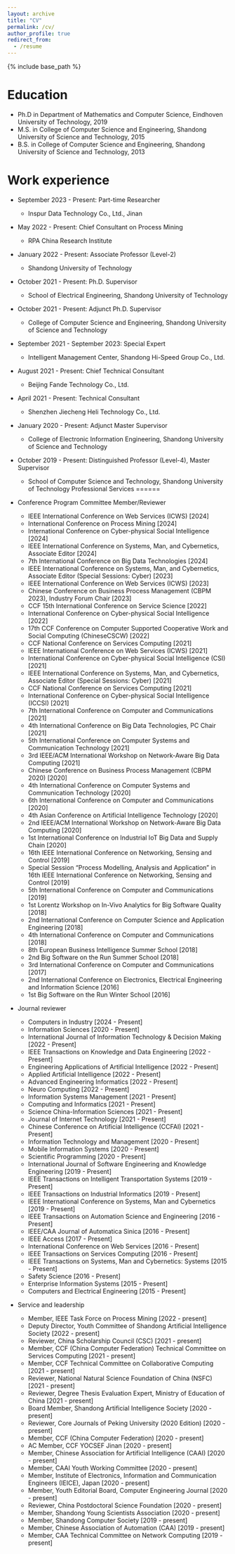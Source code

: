 ```yaml
---
layout: archive
title: "CV"
permalink: /cv/
author_profile: true
redirect_from:
  - /resume
---
```


{% include base_path %}

Education
======
* Ph.D in Department of Mathematics and Computer Science, Eindhoven University of Technology, 2019
* M.S. in College of Computer Science and Engineering, Shandong University of Science and Technology, 2015
* B.S. in College of Computer Science and Engineering, Shandong University of Science and Technology, 2013

Work experience
======
* September 2023 - Present: Part-time Researcher
  * Inspur Data Technology Co., Ltd., Jinan
* May 2022 - Present: Chief Consultant on Process Mining
  * RPA China Research Institute
* January 2022 - Present: Associate Professor (Level-2)
  * Shandong University of Technology
* October 2021 - Present: Ph.D. Supervisor
  * School of Electrical Engineering, Shandong University of Technology
* October 2021 - Present: Adjunct Ph.D. Supervisor
  * College of Computer Science and Engineering, Shandong University of Science and Technology
* September 2021 - September 2023: Special Expert
  * Intelligent Management Center, Shandong Hi-Speed Group Co., Ltd.
* August 2021 - Present: Chief Technical Consultant
  * Beijing Fande Technology Co., Ltd.
* April 2021 - Present: Technical Consultant
  * Shenzhen Jiecheng Heli Technology Co., Ltd.
* January 2020 - Present: Adjunct Master Supervisor
  * College of Electronic Information Engineering, Shandong University of Science and Technology
* October 2019 - Present: Distinguished Professor (Level-4), Master Supervisor
  * School of Computer Science and Technology, Shandong University of Technology
Professional Services
======
* Conference Program Committee Member/Reviewer
  * IEEE International Conference on Web Services (ICWS) [2024]
  * International Conference on Process Mining [2024]
  * International Conference on Cyber-physical Social Intelligence [2024]
  * IEEE International Conference on Systems, Man, and Cybernetics, Associate Editor [2024]
  * 7th International Conference on Big Data Technologies [2024]
  * IEEE International Conference on Systems, Man, and Cybernetics, Associate Editor (Special Sessions: Cyber) [2023]
  * IEEE International Conference on Web Services (ICWS) [2023]
  * Chinese Conference on Business Process Management (CBPM 2023), Industry Forum Chair [2023]
  * CCF 15th International Conference on Service Science [2022]
  * International Conference on Cyber-physical Social Intelligence [2022]
  * 17th CCF Conference on Computer Supported Cooperative Work and Social Computing (ChineseCSCW) [2022]
  * CCF National Conference on Services Computing [2021]
  * IEEE International Conference on Web Services (ICWS) [2021]
  * International Conference on Cyber-physical Social Intelligence (CSI) [2021]
  * IEEE International Conference on Systems, Man, and Cybernetics, Associate Editor (Special Sessions: Cyber) [2021]
  * CCF National Conference on Services Computing [2021]
  * International Conference on Cyber-physical Social Intelligence (ICCSI) [2021]
  * 7th International Conference on Computer and Communications [2021]
  * 4th International Conference on Big Data Technologies, PC Chair [2021]
  * 5th International Conference on Computer Systems and Communication Technology [2021]
  * 3rd IEEE/ACM International Workshop on Network-Aware Big Data Computing [2021]
  * Chinese Conference on Business Process Management (CBPM 2020) [2020]
  * 4th International Conference on Computer Systems and Communication Technology [2020]
  * 6th International Conference on Computer and Communications [2020]
  * 4th Asian Conference on Artificial Intelligence Technology [2020]
  * 2nd IEEE/ACM International Workshop on Network-Aware Big Data Computing [2020]
  * 1st International Conference on Industrial IoT Big Data and Supply Chain [2020]
  * 16th IEEE International Conference on Networking, Sensing and Control [2019]
  * Special Session “Process Modelling, Analysis and Application” in 16th IEEE International Conference on Networking, Sensing and Control [2019]
  * 5th International Conference on Computer and Communications [2019]
  * 1st Lorentz Workshop on In-Vivo Analytics for Big Software Quality [2018]
  * 2nd International Conference on Computer Science and Application Engineering [2018]
  * 4th International Conference on Computer and Communications [2018]
  * 8th European Business Intelligence Summer School [2018]
  * 2nd Big Software on the Run Summer School [2018]
  * 3rd International Conference on Computer and Communications [2017]
  * 2nd International Conference on Electronics, Electrical Engineering and Information Science [2016]
  * 1st Big Software on the Run Winter School [2016]
* Journal reviewer
  * Computers in Industry [2024 - Present]
  * Information Sciences [2020 - Present]
  * International Journal of Information Technology & Decision Making [2022 - Present]
  * IEEE Transactions on Knowledge and Data Engineering [2022 - Present]
  * Engineering Applications of Artificial Intelligence [2022 - Present]
  * Applied Artificial Intelligence [2022 - Present]
  * Advanced Engineering Informatics [2022 - Present]
  * Neuro Computing [2022 - Present]
  * Information Systems Management [2021 - Present]
  * Computing and Informatics [2021 - Present]
  * Science China-Information Sciences [2021 - Present]
  * Journal of Internet Technology [2021 - Present]
  * Chinese Conference on Artificial Intelligence (CCFAI) [2021 - Present]
  * Information Technology and Management [2020 - Present]
  * Mobile Information Systems [2020 - Present]
  * Scientific Programming [2020 - Present]
  * International Journal of Software Engineering and Knowledge Engineering [2019 - Present]
  * IEEE Transactions on Intelligent Transportation Systems [2019 - Present]
  * IEEE Transactions on Industrial Informatics [2019 - Present]
  * IEEE International Conference on Systems, Man and Cybernetics [2019 - Present]
  * IEEE Transactions on Automation Science and Engineering [2016 - Present]
  * IEEE/CAA Journal of Automatica Sinica [2016 - Present]
  * IEEE Access [2017 - Present]
  * International Conference on Web Services [2016 - Present]
  * IEEE Transactions on Services Computing [2016 - Present]
  * IEEE Transactions on Systems, Man and Cybernetics: Systems [2015 - Present]
  * Safety Science [2016 - Present]
  * Enterprise Information Systems [2015 - Present]
  * Computers and Electrical Engineering [2015 - Present]

* Service and leadership
  * Member, IEEE Task Force on Process Mining [2022 - present]
  * Deputy Director, Youth Committee of Shandong Artificial Intelligence Society [2022 - present]
  * Reviewer, China Scholarship Council (CSC) [2021 - present]
  * Member, CCF (China Computer Federation) Technical Committee on Services Computing [2021 - present]
  * Member, CCF Technical Committee on Collaborative Computing [2021 - present]
  * Reviewer, National Natural Science Foundation of China (NSFC) [2021 - present]
  * Reviewer, Degree Thesis Evaluation Expert, Ministry of Education of China [2021 - present]
  * Board Member, Shandong Artificial Intelligence Society [2020 - present]
  * Reviewer, Core Journals of Peking University (2020 Edition) [2020 - present]
  * Member, CCF (China Computer Federation) [2020 - present]
  * AC Member, CCF YOCSEF Jinan [2020 - present]
  * Member, Chinese Association for Artificial Intelligence (CAAI) [2020 - present]
  * Member, CAAI Youth Working Committee [2020 - present]
  * Member, Institute of Electronics, Information and Communication Engineers (IEICE), Japan [2020 - present]
  * Member, Youth Editorial Board, Computer Engineering Journal [2020 - present]
  * Reviewer, China Postdoctoral Science Foundation [2020 - present]
  * Member, Shandong Young Scientists Association [2020 - present]
  * Member, Shandong Computer Society [2019 - present]
  * Member, Chinese Association of Automation (CAA) [2019 - present]
  * Member, CAA Technical Committee on Network Computing [2019 - present]
